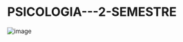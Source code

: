 # PSICOLOGIA---2-SEMESTRE

![image](https://user-images.githubusercontent.com/39060369/189231725-f61ed46d-dc8c-4759-ac81-0ffdeed4e798.png)
 
 
 
